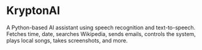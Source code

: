 # KryptonAI
A Python-based AI assistant using speech recognition and text-to-speech. Fetches time, date, searches Wikipedia, sends emails, controls the system, plays local songs, takes screenshots, and more.
